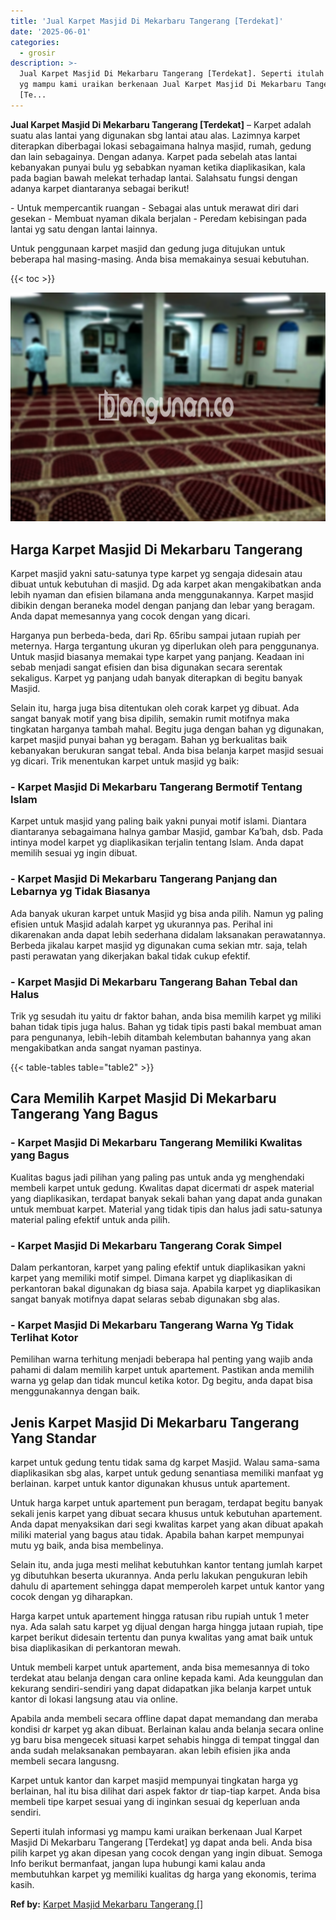 ```yaml
---
title: 'Jual Karpet Masjid Di Mekarbaru Tangerang [Terdekat]'
date: '2025-06-01'
categories:
  - grosir
description: >-
  Jual Karpet Masjid Di Mekarbaru Tangerang [Terdekat]. Seperti itulah informasi
  yg mampu kami uraikan berkenaan Jual Karpet Masjid Di Mekarbaru Tangerang
  [Te...
---
```


**Jual Karpet Masjid Di Mekarbaru Tangerang \[Terdekat\]** – Karpet adalah suatu alas lantai yang digunakan sbg lantai atau alas. Lazimnya karpet diterapkan diberbagai lokasi sebagaimana halnya masjid, rumah, gedung dan lain sebagainya. Dengan adanya. Karpet pada sebelah atas lantai kebanyakan punyai bulu yg sebabkan nyaman ketika diaplikasikan, kala pada bagian bawah melekat terhadap lantai. Salahsatu fungsi dengan adanya karpet diantaranya sebagai berikut!

\- Untuk mempercantik ruangan - Sebagai alas untuk merawat diri dari gesekan - Membuat nyaman dikala berjalan - Peredam kebisingan pada lantai yg satu dengan lantai lainnya.

Untuk penggunaan karpet masjid dan gedung juga ditujukan untuk beberapa hal masing-masing. Anda bisa memakainya sesuai kebutuhan.

{{< toc >}}

![Jual Karpet Masjid Di Mekarbaru Tangerang [Terdekat]](/images/grosir-karpet-murah-63.png)

## Harga Karpet Masjid Di Mekarbaru Tangerang

Karpet masjid yakni satu-satunya type karpet yg sengaja didesain atau dibuat untuk kebutuhan di masjid. Dg ada karpet akan mengakibatkan anda lebih nyaman dan efisien bilamana anda menggunakannya. Karpet masjid dibikin dengan beraneka model dengan panjang dan lebar yang beragam. Anda dapat memesannya yang cocok dengan yang dicari.

Harganya pun berbeda-beda, dari Rp. 65ribu sampai jutaan rupiah per meternya. Harga tergantung ukuran yg diperlukan oleh para penggunanya. Untuk masjid biasanya memakai type karpet yang panjang. Keadaan ini sebab menjadi sangat efisien dan bisa digunakan secara serentak sekaligus. Karpet yg panjang udah banyak diterapkan di begitu banyak Masjid.

Selain itu, harga juga bisa ditentukan oleh corak karpet yg dibuat. Ada sangat banyak motif yang bisa dipilih, semakin rumit motifnya maka tingkatan harganya tambah mahal. Begitu juga dengan bahan yg digunakan, karpet masjid punyai bahan yg beragam. Bahan yg berkualitas baik kebanyakan berukuran sangat tebal. Anda bisa belanja karpet masjid sesuai yg dicari. Trik menentukan karpet untuk masjid yg baik:

### \- Karpet Masjid Di Mekarbaru Tangerang Bermotif Tentang Islam

Karpet untuk masjid yang paling baik yakni punyai motif islami. Diantara diantaranya sebagaimana halnya gambar Masjid, gambar Ka’bah, dsb. Pada intinya model karpet yg diaplikasikan terjalin tentang Islam. Anda dapat memilih sesuai yg ingin dibuat.

### \- Karpet Masjid Di Mekarbaru Tangerang Panjang dan Lebarnya yg Tidak Biasanya

Ada banyak ukuran karpet untuk Masjid yg bisa anda pilih. Namun yg paling efisien untuk Masjid adalah karpet yg ukurannya pas. Perihal ini dikarenakan anda dapat lebih sederhana didalam laksanakan perawatannya. Berbeda jikalau karpet masjid yg digunakan cuma sekian mtr. saja, telah pasti perawatan yang dikerjakan bakal tidak cukup efektif.

### \- Karpet Masjid Di Mekarbaru Tangerang Bahan Tebal dan Halus

Trik yg sesudah itu yaitu dr faktor bahan, anda bisa memilih karpet yg miliki bahan tidak tipis juga halus. Bahan yg tidak tipis pasti bakal membuat aman para pengunanya, lebih-lebih ditambah kelembutan bahannya yang akan mengakibatkan anda sangat nyaman pastinya.

{{< table-tables table="table2" >}}

## Cara Memilih Karpet Masjid Di Mekarbaru Tangerang Yang Bagus

### \- Karpet Masjid Di Mekarbaru Tangerang Memiliki Kwalitas yang Bagus

Kualitas bagus jadi pilihan yang paling pas untuk anda yg menghendaki membeli karpet untuk gedung. Kwalitas dapat dicermati dr aspek material yang diaplikasikan, terdapat banyak sekali bahan yang dapat anda gunakan untuk membuat karpet. Material yang tidak tipis dan halus jadi satu-satunya material paling efektif untuk anda pilih.

### \- Karpet Masjid Di Mekarbaru Tangerang Corak Simpel

Dalam perkantoran, karpet yang paling efektif untuk diaplikasikan yakni karpet yang memiliki motif simpel. Dimana karpet yg diaplikasikan di perkantoran bakal digunakan dg biasa saja. Apabila karpet yg diaplikasikan sangat banyak motifnya dapat selaras sebab digunakan sbg alas.

### \- Karpet Masjid Di Mekarbaru Tangerang Warna Yg Tidak Terlihat Kotor

Pemilihan warna terhitung menjadi beberapa hal penting yang wajib anda pahami di dalam memilih karpet untuk apartement. Pastikan anda memilih warna yg gelap dan tidak muncul ketika kotor. Dg begitu, anda dapat bisa menggunakannya dengan baik.

## Jenis Karpet Masjid Di Mekarbaru Tangerang Yang Standar

karpet untuk gedung tentu tidak sama dg karpet Masjid. Walau sama-sama diaplikasikan sbg alas, karpet untuk gedung senantiasa memiliki manfaat yg berlainan. karpet untuk kantor digunakan khusus untuk apartement.

Untuk harga karpet untuk apartement pun beragam, terdapat begitu banyak sekali jenis karpet yang dibuat secara khusus untuk kebutuhan apartement. Anda dapat menyaksikan dari segi kwalitas karpet yang akan dibuat apakah miliki material yang bagus atau tidak. Apabila bahan karpet mempunyai mutu yg baik, anda bisa membelinya.

Selain itu, anda juga mesti melihat kebutuhkan kantor tentang jumlah karpet yg dibutuhkan beserta ukurannya. Anda perlu lakukan pengukuran lebih dahulu di apartement sehingga dapat memperoleh karpet untuk kantor yang cocok dengan yg diharapkan.

Harga karpet untuk apartement hingga ratusan ribu rupiah untuk 1 meter nya. Ada salah satu karpet yg dijual dengan harga hingga jutaan rupiah, tipe karpet berikut didesain tertentu dan punya kwalitas yang amat baik untuk bisa diaplikasikan di perkantoran mewah.

Untuk membeli karpet untuk apartement, anda bisa memesannya di toko terdekat atau belanja dengan cara online kepada kami. Ada keunggulan dan kekurang sendiri-sendiri yang dapat didapatkan jika belanja karpet untuk kantor di lokasi langsung atau via online.

Apabila anda membeli secara offline dapat dapat memandang dan meraba kondisi dr karpet yg akan dibuat. Berlainan kalau anda belanja secara online yg baru bisa mengecek situasi karpet sehabis hingga di tempat tinggal dan anda sudah melaksanakan pembayaran. akan lebih efisien jika anda membeli secara langusng.

Karpet untuk kantor dan karpet masjid mempunyai tingkatan harga yg berlainan, hal itu bisa dilihat dari aspek faktor dr tiap-tiap karpet. Anda bisa membeli tipe karpet sesuai yang di inginkan sesuai dg keperluan anda sendiri.

Seperti itulah informasi yg mampu kami uraikan berkenaan Jual Karpet Masjid Di Mekarbaru Tangerang \[Terdekat\] yg dapat anda beli. Anda bisa pilih karpet yg akan dipesan yang cocok dengan yang ingin dibuat. Semoga Info berikut bermanfaat, jangan lupa hubungi kami kalau anda membutuhkan karpet yg memiliki kualitas dg harga yang ekonomis, terima kasih.

**Ref by:**  [Karpet Masjid Mekarbaru Tangerang []](https://id.wikipedia.org/wiki/Karpet)
